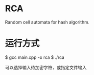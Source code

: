 # RCA
Random cell automata for hash algorithm.


# 运行方式
$ gcc main.cpp -o rca
$ ./rca

可以选择输入待加密字符，或指定文件输入
